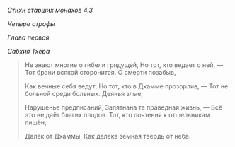*Стихи старших монахов 4\.3*

*Четыре строфы*

*Глава первая*

*Сабхия Тхера*

> Не знают многие о гибели грядущей,
> Но тот, кто ведает о ней, —
> Тот брани всякой сторонится\.
> О смерти позабыв,
>
> Как вечные себя ведут;
> Но тот, кто в Дхамме прозорлив, —
> Тот не больной среди больных\.
> Деянья злые,
>
> Нарушенье предписаний,
> Запятнана та праведная жизнь, —
> Всё это не даёт благих плодов\.
> Тот, кто почтения к отшельникам лишён,
>
> Далёк от Дхаммы,
> Как далека земная твердь от неба\.